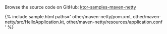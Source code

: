 [//]: # (title: Maven with Netty)
[//]: # (category: samples)
[//]: # (caption: Maven with Netty)

Browse the source code on GitHub: [ktor-samples-maven-netty](https://github.com/ktorio/ktor-samples/tree/master/other/maven-netty)

{% include sample.html paths='
    other/maven-netty/pom.xml,
    other/maven-netty/src/HelloApplication.kt,
    other/maven-netty/resources/application.conf
' %}